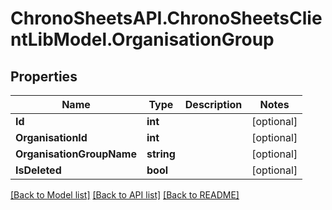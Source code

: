 
# ChronoSheetsAPI.ChronoSheetsClientLibModel.OrganisationGroup

## Properties

Name | Type | Description | Notes
------------ | ------------- | ------------- | -------------
**Id** | **int** |  | [optional] 
**OrganisationId** | **int** |  | [optional] 
**OrganisationGroupName** | **string** |  | [optional] 
**IsDeleted** | **bool** |  | [optional] 

[[Back to Model list]](../README.md#documentation-for-models)
[[Back to API list]](../README.md#documentation-for-api-endpoints)
[[Back to README]](../README.md)

